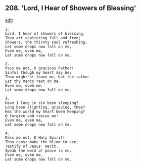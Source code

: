 
## 208.  'Lord, I Hear of Showers of Blessing'
[edit](https://docs.google.com/document/d/1uUJtDIPdV15VDaEvSMef_u4wIu3fM6oX/edit?mode=html)




    1.
    Lord, I hear of showers of blessing, 
    Thou art scattering full and free; 
    Showers, the thirsty soul refreshing; 
    Let some drops now fall on me, 
    Even me, even me, 
    Let some drops now fall on me. 

    2.
    Pass me not, O gracious Father! 
    Sinful though my heart may be; 
    Thou might'st leave me, but the rather 
    Let thy mercy rest on me. 
    Even me, even me, 
    Let some drops now fall on me. 

    3.
    Have I long in sin been sleeping? 
    Long been slighting, grieving, thee? 
    Has the world my heart been keeping? 
    O forgive and rescue me! 
    Even me, even me, 
    Let some drops now fall on me. 

    4.
    Pass me not, O Holy Spirit! 
    Thou canst make the blind to see; 
    Testify of Jesus' merit, 
    Speak the word of peace to me. 
    Even me, even me, 
    Let some drops now fall on me.
